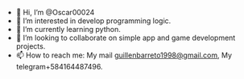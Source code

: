 - 👋 Hi, I’m @Oscar00024
- 👀 I’m interested in develop programming logic.
- 🌱 I’m currently learning python.
- 💞️ I’m looking to collaborate on simple app and game development projects.
- 📫 How to reach me: My mail guillenbarreto1998@gmail.com, My telegram+584164487496.

<!---
Oscar00024/Oscar00024 is a ✨ special ✨ repository because its `README.md` (this file) appears on your GitHub profile.
You can click the Preview link to take a look at your changes.
--->
